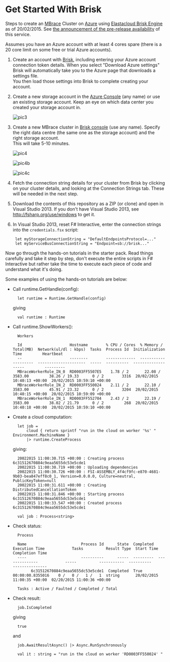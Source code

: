 # Get Started With Brisk

Steps to create an [MBrace](http://m-brace.net/) Cluster on [Azure](https://windowsazure.com) using [Elastacloud Brisk Engine](https://www.briskengine.com/#/dash) as of 20/02/2015. See [the announcement of the pre-release availability](http://blog.brisk.elastatools.com/2015/02/19/adding-support-for-mbrace-f-and-net-on-brisk/) of this service.

Assumes you have an Azure account with at least 4 cores spare (there is a 20 core limit on some free or trial Azure accounts).

1. Create an account with [Brisk](https://www.briskengine.com/), including entering your Azure account 
   connection token details. When you select "Download Azure settings" Brisk will 
   automatically take you to the Azure page that downloads a settings file.  
   You then load those settings into Brisk to complete creating your account.

2. Create a new storage account in the [Azure Console](https://manage.windowsazure.com) (any name) or use 
   an existing storage account.  Keep an eye on which data center you created your storage account in.

   ![pic3](https://cloud.githubusercontent.com/assets/7204669/6285351/a8257724-b8f2-11e4-9955-ceb19c53b7b4.jpg)

3. Create a new MBrace cluster in [Brisk console](https://www.briskengine.com/#/dash) (use any name). 
   Specify the right data centre (the same one as the storage account) and the right storage account.  
   This will take 5-10 minutes.

   ![pic4](https://cloud.githubusercontent.com/assets/7204669/6285354/b0620876-b8f2-11e4-84c9-58e7acee52ab.jpg)

   ![pic4b](https://cloud.githubusercontent.com/assets/7204669/6285356/b53f71c6-b8f2-11e4-964a-c3b89d17cf3e.png)

   ![pic4c](https://cloud.githubusercontent.com/assets/7204669/6285357/b55bcf4c-b8f2-11e4-905c-b782ae7b9c6a.png)

4. Fetch the connection string details for your cluster  from Brisk 
   by clicking on your cluster details, and looking at the Connection Strings tab. 
   These will be needed in the next step.

5. Download the contents of this repository as a ZIP (or clone) and open in 
   Visual Studio 2013.  If you don't have Visual Studio 2013, see http://fsharp.org/use/windows to get it.

6. In Visual Studio 2013, reset F# Interactive, enter the connection strings into the ``credentials.fsx``  script:

        let myStorageConnectionString = "DefaultEndpointsProtocol=..."
        let myServiceBusConnectionString = "Endpoint=sb://brisk..."

Now go through the hands-on tutorials in the starter pack.  Read things carefully and 
take it step by step, don't execute the entire scripts in F# Interactive but 
rather take the time to execute each piece of code and understand what it's doing.

Some examples of using the hands-on tutorials are below:

* Call runtime.GetHandle(config):

        let runtime = Runtime.GetHandle(config)

  giving

        val runtime : Runtime

* Call runtime.ShowWorkers():

        Workers                                                                                                        
	       
        Id                     Hostname        % CPU / Cores  % Memory / Total(MB)  Network(ul/dl : kbps)  Tasks  Process Id  Initialization Time         Heartbeat                  
        --                     --------        -------------  --------------------  ---------------------  -----  ----------  -------------------         ---------                  
        MBraceWorkerRole_IN_0  RD0003FF5507E5    1.78 / 2       22.08 / 3583.00         38.26 / 19.33      0 / 2        3316  20/02/2015 10:40:13 +00:00  20/02/2015 10:59:10 +00:00 
        MBraceWorkerRole_IN_2  RD0003FF550024    2.11 / 2       22.10 / 3583.00         45.91 / 23.32      0 / 2        3204  20/02/2015 10:40:15 +00:00  20/02/2015 10:59:09 +00:00 
        MBraceWorkerRole_IN_1  RD0003FF552704    2.43 / 2       22.19 / 3583.00         38.02 / 21.79      0 / 2         268  20/02/2015 10:40:18 +00:00  20/02/2015 10:59:10 +00:00 

* Create a cloud computation:

        let job =
            cloud { return sprintf "run in the cloud on worker '%s' " Environment.MachineName }
            |> runtime.CreateProcess

  giving:

        20022015 11:00:30.715 +00:00 : Creating process 6c31512670884c9eaa5655dc53e5cde1 
        20022015 11:00:30.719 +00:00 : Uploading dependencies
        20022015 11:00:30.726 +00:00 : FSI-ASSEMBLY_4f4cf9fc-e870-4681-9b03-bea847eff8c0_1, Version=0.0.0.0, Culture=neutral, PublicKeyToken=null
        20022015 11:00:31.611 +00:00 : Creating DistributedCancellationToken
        20022015 11:00:31.846 +00:00 : Starting process 6c31512670884c9eaa5655dc53e5cde1
        20022015 11:00:33.547 +00:00 : Created process 6c31512670884c9eaa5655dc53e5cde1
	    
        val job : Process<string>

* Check status:

        Process                                                                                                                                                                            
   	    
        Name                        Process Id      State  Completed  Execution Time            Tasks          Result Type  Start Time                  Completion Time            
        ----                        ----------      -----  ---------  --------------            -----          -----------  ----------                  ---------------            
              6c31512670884c9eaa5655dc53e5cde1  Completed  True       00:00:00.8355016    0 /   0 /   1 /   1  string       20/02/2015 11:00:35 +00:00  02/20/2015 11:00:36 +00:00 
   	    
        Tasks : Active / Faulted / Completed / Total

* Check result:

        job.IsCompleted

  giving

        true

   and

        job.AwaitResultAsync() |> Async.RunSynchronously
	    
        val it : string = "run in the cloud on worker 'RD0003FF550024' "

